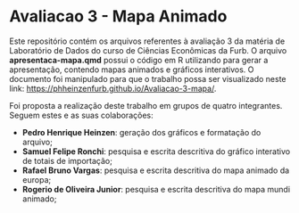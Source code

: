 # Avaliacao 3 - Mapa Animado

Este repositório contém os arquivos referentes à avaliação 3 da matéria de Laboratório de Dados do curso de Ciências Econômicas da Furb. O arquivo **apresentaca-mapa.qmd** possui o código em R utilizando para gerar a apresentação, contendo mapas animados e gráficos interativos. O documento foi manipulado para que o trabalho possa ser visualizado neste link: https://phheinzenfurb.github.io/Avaliacao-3-mapa/. 

Foi proposta a realização deste trabalho em grupos de quatro integrantes. Seguem estes e as suas colaborações:

- **Pedro Henrique Heinzen**: geração dos gráficos e formatação do arquivo;
- **Samuel Felipe Ronchi**: pesquisa e escrita descritiva do gráfico interativo de totais de importação;
- **Rafael Bruno Vargas**: pesquisa e escrita descritiva do mapa animado da europa;
- **Rogerio de Oliveira Junior**: pesquisa e escrita descritiva do mapa mundi animado;
